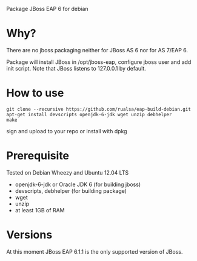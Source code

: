 Package JBoss EAP 6 for debian

Why?
====

There are no jboss packaging neither for JBoss AS 6 nor for AS 7/EAP 6.

Package will install JBoss in /opt/jboss-eap, configure jboss user and add init script.
Note that JBoss listens to 127.0.0.1 by default.

How to use
==========

    git clone --recursive https://github.com/rualsa/eap-build-debian.git
    apt-get install devscripts openjdk-6-jdk wget unzip debhelper
    make

sign and upload to your repo or install with dpkg



Prerequisite
============

Tested on Debian Wheezy and Ubuntu 12.04 LTS
- openjdk-6-jdk or Oracle JDK 6 (for building jboss)
- devscripts, debhelper (for building package)
- wget
- unzip
- at least 1GB of RAM


Versions
========

At this moment JBoss EAP 6.1.1 is the only supported version of JBoss.




